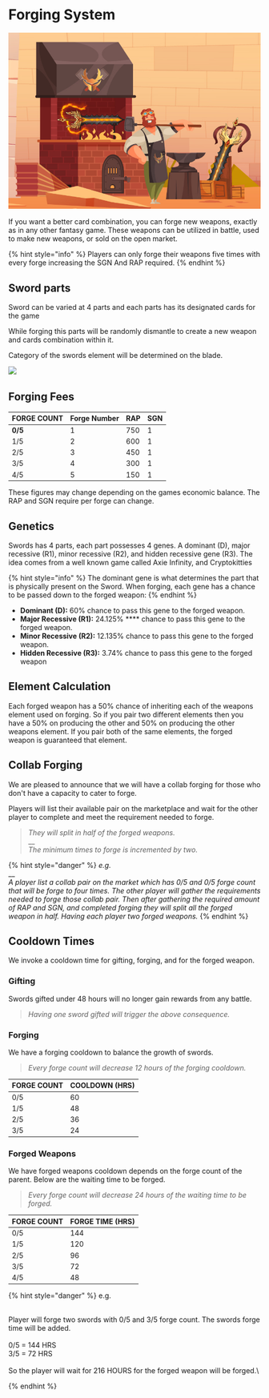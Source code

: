 # Forging System

![](../.gitbook/assets/forge.jpg)

If you want a better card combination, you can forge new weapons, exactly as in any other fantasy game. These weapons can be utilized in battle, used to make new weapons, or sold on the open market.

{% hint style="info" %}
Players can only forge their weapons five times with every forge increasing the SGN And RAP required.
{% endhint %}

## Sword parts

Sword can be varied at 4 parts and each parts has its designated cards for the game

While forging this parts will be randomly dismantle to create a new weapon and cards combination within it.

Category of the swords element will be determined on the blade.

![](../.gitbook/assets/273003254\_462047952071439\_9035256204137697450\_n.png)

## **Forging Fees**

| FORGE COUNT | Forge Number | RAP | SGN |
| ----------- | ------------ | --- | --- |
| **0/5**     | 1            | 750 | 1   |
| 1/5         | 2            | 600 | 1   |
| 2/5         | 3            | 450 | 1   |
| 3/5         | 4            | 300 | 1   |
| 4/5         | 5            | 150 | 1   |

These figures may change depending on the games economic balance. The RAP and SGN require per forge can change.&#x20;

## **Genetics**

Swords has 4 parts, each part possesses 4 genes. A dominant (D), major recessive (R1), minor recessive (R2), and hidden recessive gene (R3). The idea comes from a well known game called Axie Infinity, and Cryptokitties

{% hint style="info" %}
The dominant gene is what determines the part that is physically present on the Sword. When forging, each gene has a chance to be passed down to the forged weapon:
{% endhint %}

* **Dominant (D):** 60% chance to pass this gene to the forged weapon.
* **Major Recessive (R1):**  24.125% **** chance to pass this gene to the forged weapon.
* **Minor Recessive (R2):**   12.135% chance to pass this gene to the forged weapon.
* **Hidden Recessive (R3):** 3.74% chance to pass this gene to the forged weapon

## Element Calculation

Each forged weapon has a 50% chance of inheriting each of the weapons element used on forging. So if you pair two different elements then you have a 50% on producing the other and 50% on producing the other weapons element. If you pair both of the same elements, the forged weapon is guaranteed that element.

## Collab Forging

We are pleased to announce that we will have a collab forging for those who don't have a capacity to cater to forge.

Players will list their available pair on the marketplace and wait for the other player to complete and meet the requirement needed to forge.&#x20;

> _They will split in half of the forged weapons._ \
> __\
> _The minimum times to forge is incremented by two._&#x20;

{% hint style="danger" %}
_e.g._\
__\
_A player list a collab pair on the market which has 0/5 and 0/5 forge count that will be forge to four times. The other player will gather the requirements needed to forge those collab pair. Then after gathering the required amount of RAP and SGN, and completed forging they will split all the forged weapon in half. Having each player two forged weapons._
{% endhint %}

## Cooldown Times

We invoke a cooldown time for gifting, forging, and for the forged weapon.

### Gifting

Swords gifted under 48 hours will no longer gain rewards from any battle.&#x20;

> _Having one sword gifted will trigger the above consequence._

### Forging

We have a forging cooldown to balance the growth of swords.

> _Every forge count will decrease 12 hours of the forging cooldown._

| FORGE COUNT | COOLDOWN (HRS) |
| ----------- | -------------- |
| 0/5         | 60             |
| 1/5         | 48             |
| 2/5         | 36             |
| 3/5         | 24             |

### Forged Weapons

We have forged weapons cooldown depends on the forge count of the parent. Below are the waiting time to be forged.

> _Every forge count will decrease 24 hours of the waiting time to be forged._

| FORGE COUNT | FORGE TIME (HRS) |
| ----------- | ---------------- |
| 0/5         | 144              |
| 1/5         | 120              |
| 2/5         | 96               |
| 3/5         | 72               |
| 4/5         | 48               |

{% hint style="danger" %}
e.g.

\
Player will forge two swords with 0/5 and 3/5 forge count. The swords forge time will be added.\
\
0/5 = 144 HRS\
3/5 = 72 HRS\
\
So the player will wait for 216 HOURS for the forged weapon will be forged.\

{% endhint %}
